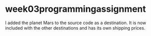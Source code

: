 # week03programmingassignment
I added the planet Mars to the source code as a destination. It is now included with the other destinations and has its own shipping prices. 
